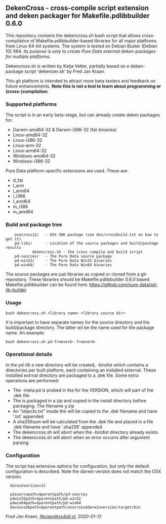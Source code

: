 ## DekenCross - cross-compile script extension and deken packager for Makefile.pdlibbuilder 0.6.0

This repository contains the dekencross.sh bash script that allows cross-compilation of Makefile.pdlibbuilder-based libraries for all major platforms from Linux 64-bit systems. The system is tested on Debian Buster (Debian 10) X64.
*Its purpose is only to create Pure Data external deken-packages for multiple platforms.*

Dekencross.sh is written by Katja Vetter, partially based on e deken-package script 'dekenizer.sh' by Fred Jan Kraan.

This git platform is intended to attract more beta-testers and feedback on future enhancements. **Note this is not a tool to learn about programming or (cross-)compilation**.

### Supported platforms

The script is in an early beta-stage, but can already create deken packages for:

 * Darwin-amd64-32 & Darwin-i386-32 (fat-binaries)
 * Linux-amd64-32
 * Linux-i386-32
 * Linux-arm-32
 * Linux-arm64-32
 * Windows-amd64-32
 * Windows-i386-32

Pure Data platform-specific extensions are used. These are:

 * d_fat
 * l_arm
 * l_arm64
 * l_i386
 * l_amd64
 * m_i386
 * m_amd64

### Build and package tree

```  ./
    osxcross12/   - OSX SDK package (see doc/crossbuild.txt on how to get it)
    pd-libs/      - Location of the source packages and build/package results
            dekencross.sh - the cross compile and build script
    pd-sources/   - The Pure Data source package
    pd-win32/     - The Pure Data Win32 binaries
    pd-win64/     - The Pure Data Win64 binaries
```

The source packages are just libraries as copied or cloned from a git-repository. These libraries should be Makefile.pdlibbuilder 0.6.0 based. Makefile.pdlibbuilder can be found here: https://github.com/pure-data/pd-lib-builder

### Usage

  `bash dekencross.sh <library name> <library source dir>`

It is important to have separate names for the source directory and the build/package directory. The latter wil be the name used for the package name. An example:

  `bash dekencross.sh pd-freeverb~ freeverb~`

### Operational details

In the pd-lib a new directory will be created, <library name>-bindist which 
contains a directories per built platform, each containing an installed external. 
These installed extrnal directory are packaged to a .dek file.
Some extra operations are performed:

 * The <external>-meta.pd is probed in the <library source dir> for the VERSION, 
   which will part of the .dek file
 * The <library source dir> is packaged in a zip and copied in the install directory
   before packaging. The filename <library name>[v<version>](Sources).zip 
 * An "objects.txt" inside the <library source dir> will be copied to the .dek 
   filename and have '.txt' appended
 * A sha256sum will be calculated from the .dek file and placed in a file .dek 
   filename and have '.sha256' appended
 * The dekencross.sh will abort when the <library name>-bindist directory already exists.
 * The dekencross.sh will abort when an error occurrs after argument parsing.

### Configuration

The script has extensive options for configuration, but only the default configuration is described. Note the darwin version does not match the OSX version.

```
  darwinversion=12

  pdsourcepath=$parentpath/pd-sources
  pdwin32path=$parentpath/pd-win32
  pdwin64path=$parentpath/pd-win64
  darwinsdkpath=$parentpath/osxcross$darwinversion/target/bin
```


*Fred Jan Kraan, fjkraan@xs4all.nl, 2020-01-12*